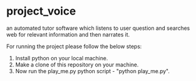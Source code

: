 # project_voice
an automated tutor software which listens to user question and searches web for relevant information and then narrates it.

For running the project please follow the below steps: 
1. Install python on your local machine.
2. Make a clone of this repository on your machine.
3. Now run the play_me.py python script - "python play_me.py".
